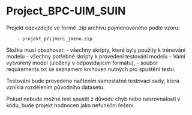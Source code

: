 # Project_BPC-UIM_SUIN
Projekt odevzdejte ve formě .zip archivu pojmenovaného podle vzoru:

        - projekt_přijmeni_jmeno.zip

Složka musí obsahovat:
        - všechny skripty, které byly použity k trénování modelu
        - všechny potřebné skripty k provedení testování modelu
        - Vámi vytvořený model (uložený v odpovídajícím formátu),
        - soubor requirements.txt se seznamem knihoven nutných pro spuštění testu.

Testování bude provedeno načtením samostatné testovací sady, která vznikla rozdělením původního datasetu.

Pokud nebude možné test spustit z důvodu chyb nebo nesrovnalostí v kódu, bude projekt hodnocen jako nefunkční řešení.